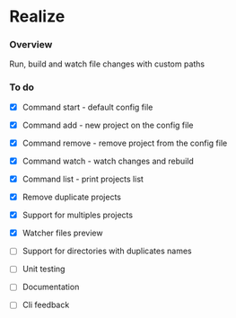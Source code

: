 # Realize

### Overview
Run, build and watch file changes with custom paths

### To do
- [x] Command start - default config file
- [x] Command add - new project on the config file 
- [x] Command remove - remove project from the config file
- [x] Command watch - watch changes and rebuild 
- [x] Command list - print projects list
- [x] Remove duplicate projects
- [x] Support for multiples projects
- [x] Watcher files preview


- [ ] Support for directories with duplicates names
- [ ] Unit testing
- [ ] Documentation
- [ ] Cli feedback
